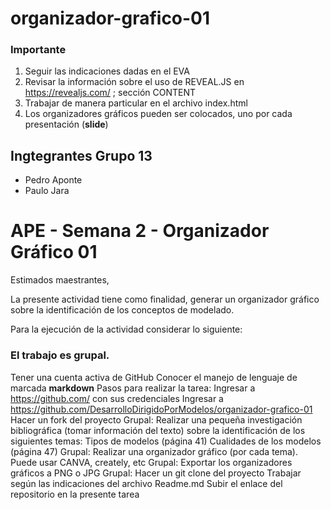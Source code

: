 # organizador-grafico-01

### Importante
1. Seguir las indicaciones dadas en el EVA
2. Revisar la información sobre el uso de REVEAL.JS en https://revealjs.com/ ; sección CONTENT
3. Trabajar de manera particular en el archivo index.html
4. Los organizadores gráficos pueden ser colocados, uno por cada presentación (**slide**)

## Ingtegrantes Grupo 13

+ Pedro Aponte
+ Paulo Jara

# APE - Semana 2 - Organizador Gráfico 01

Estimados maestrantes,

La presente actividad tiene como finalidad, generar un organizador gráfico sobre la identificación de los conceptos de modelado.

Para la ejecución de la actividad considerar lo siguiente:

### El trabajo es grupal.
Tener una cuenta activa de GitHub
Conocer el manejo de lenguaje de marcada **markdown**
Pasos para realizar la tarea:
Ingresar a https://github.com/ con sus credenciales
Ingresar a https://github.com/DesarrolloDirigidoPorModelos/organizador-grafico-01
Hacer un fork del proyecto
Grupal: Realizar una pequeña investigación bibliográfica (tomar información del texto) sobre la identificación de los siguientes temas:
Tipos de modelos (página 41)
Cualidades de los modelos (página 47)
Grupal: Realizar una organizador gráfico (por cada tema). Puede usar CANVA, creately, etc
Grupal: Exportar los organizadores gráficos a PNG o JPG
Grupal: Hacer un git clone del proyecto
Trabajar según las indicaciones del archivo Readme.md
Subir el enlace del repositorio en la presente tarea
